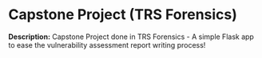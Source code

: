 # Capstone Project (TRS Forensics)

**Description:** Capstone Project done in TRS Forensics - A simple Flask app to ease the vulnerability assessment report writing process!
